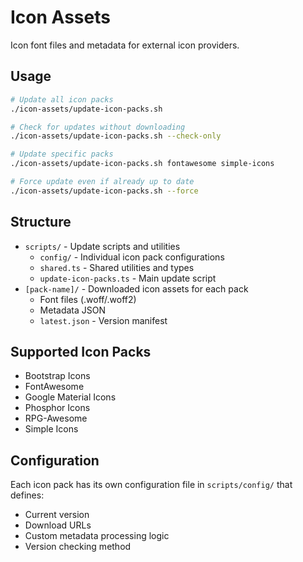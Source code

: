 # Icon Assets

Icon font files and metadata for external icon providers.

## Usage

```bash
# Update all icon packs
./icon-assets/update-icon-packs.sh

# Check for updates without downloading
./icon-assets/update-icon-packs.sh --check-only

# Update specific packs
./icon-assets/update-icon-packs.sh fontawesome simple-icons

# Force update even if already up to date
./icon-assets/update-icon-packs.sh --force
```

## Structure

- `scripts/` - Update scripts and utilities
  - `config/` - Individual icon pack configurations
  - `shared.ts` - Shared utilities and types
  - `update-icon-packs.ts` - Main update script
- `[pack-name]/` - Downloaded icon assets for each pack
  - Font files (.woff/.woff2)
  - Metadata JSON
  - `latest.json` - Version manifest

## Supported Icon Packs

- Bootstrap Icons
- FontAwesome
- Google Material Icons
- Phosphor Icons
- RPG-Awesome
- Simple Icons

## Configuration

Each icon pack has its own configuration file in `scripts/config/` that defines:

- Current version
- Download URLs
- Custom metadata processing logic
- Version checking method

